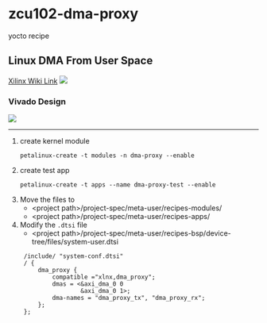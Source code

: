 # zcu102-dma-proxy
 yocto recipe

## Linux DMA From User Space
[Xilinx Wiki Link](https://xilinx-wiki.atlassian.net/wiki/spaces/A/pages/18842418/Linux+DMA+From+User+Space)
![](https://i.imgur.com/A99NEo4.png)

### Vivado Design
![](https://i.imgur.com/ekO7SbQ.png)

---


1. create kernel module  
   ```
   petalinux-create -t modules -n dma-proxy --enable
   ```
2. create test app  
   ```
   petalinux-create -t apps --name dma-proxy-test --enable
   ```
3. Move the files to
   * \<project path>/project-spec/meta-user/recipes-modules/
   * \<project path>/project-spec/meta-user/recipes-apps/
4. Modify the `.dtsi` file
   * \<project path>/project-spec/meta-user/recipes-bsp/device-tree/files/system-user.dtsi  
   ```
    /include/ "system-conf.dtsi"
    / {
        dma_proxy {
            compatible ="xlnx,dma_proxy";
            dmas = <&axi_dma_0 0
                    &axi_dma_0 1>;
            dma-names = "dma_proxy_tx", "dma_proxy_rx";
        };
    };
   ```